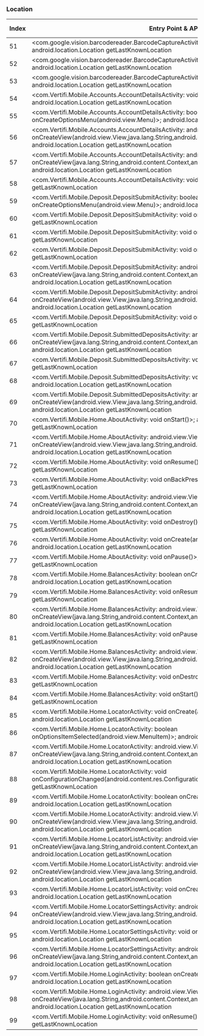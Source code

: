 ### Location
| Index | Entry Point & APIs | Screen shot | Resource id | Label |
| ------------- | ------------- | ------------- |-------------|-------------|
| 51 | <com.google.vision.barcodereader.BarcodeCaptureActivity: void onDestroy()>; android.location.Location getLastKnownLocation | ![](C:\Users\hfu\Documents\COSMOS\output\py\Play_win8\Finance\com.Vertifi.DeposZip.P314089681\com.google.vision.barcodereader.BarcodeCaptureActivity.png) |  | |
| 52 | <com.google.vision.barcodereader.BarcodeCaptureActivity: void onResume()>; android.location.Location getLastKnownLocation | ![](C:\Users\hfu\Documents\COSMOS\output\py\Play_win8\Finance\com.Vertifi.DeposZip.P314089681\com.google.vision.barcodereader.BarcodeCaptureActivity.png) |  | |
| 53 | <com.google.vision.barcodereader.BarcodeCaptureActivity: void onPause()>; android.location.Location getLastKnownLocation | ![](C:\Users\hfu\Documents\COSMOS\output\py\Play_win8\Finance\com.Vertifi.DeposZip.P314089681\com.google.vision.barcodereader.BarcodeCaptureActivity.png) |  | |
| 54 | <com.Vertifi.Mobile.Accounts.AccountDetailsActivity: void onCreate(android.os.Bundle)>; android.location.Location getLastKnownLocation | ![](C:\Users\hfu\Documents\COSMOS\output\py\Play_win8\Finance\com.Vertifi.DeposZip.P314089681\com.Vertifi.Mobile.Accounts.AccountDetailsActivity.png) |  | |
| 55 | <com.Vertifi.Mobile.Accounts.AccountDetailsActivity: boolean onCreateOptionsMenu(android.view.Menu)>; android.location.Location getLastKnownLocation | ![](C:\Users\hfu\Documents\COSMOS\output\py\Play_win8\Finance\com.Vertifi.DeposZip.P314089681\com.Vertifi.Mobile.Accounts.AccountDetailsActivity.png) |  | |
| 56 | <com.Vertifi.Mobile.Accounts.AccountDetailsActivity: android.view.View onCreateView(android.view.View,java.lang.String,android.content.Context,android.util.AttributeSet)>; android.location.Location getLastKnownLocation | ![](C:\Users\hfu\Documents\COSMOS\output\py\Play_win8\Finance\com.Vertifi.DeposZip.P314089681\com.Vertifi.Mobile.Accounts.AccountDetailsActivity.png) |  | |
| 57 | <com.Vertifi.Mobile.Accounts.AccountDetailsActivity: android.view.View onCreateView(java.lang.String,android.content.Context,android.util.AttributeSet)>; android.location.Location getLastKnownLocation | ![](C:\Users\hfu\Documents\COSMOS\output\py\Play_win8\Finance\com.Vertifi.DeposZip.P314089681\com.Vertifi.Mobile.Accounts.AccountDetailsActivity.png) |  | |
| 58 | <com.Vertifi.Mobile.Accounts.AccountDetailsActivity: void onResume()>; android.location.Location getLastKnownLocation | ![](C:\Users\hfu\Documents\COSMOS\output\py\Play_win8\Finance\com.Vertifi.DeposZip.P314089681\com.Vertifi.Mobile.Accounts.AccountDetailsActivity.png) |  | |
| 59 | <com.Vertifi.Mobile.Deposit.DepositSubmitActivity: boolean onCreateOptionsMenu(android.view.Menu)>; android.location.Location getLastKnownLocation | ![](C:\Users\hfu\Documents\COSMOS\output\py\Play_win8\Finance\com.Vertifi.DeposZip.P314089681\com.Vertifi.Mobile.Deposit.DepositSubmitActivity.png) |  | |
| 60 | <com.Vertifi.Mobile.Deposit.DepositSubmitActivity: void onPause()>; android.location.Location getLastKnownLocation | ![](C:\Users\hfu\Documents\COSMOS\output\py\Play_win8\Finance\com.Vertifi.DeposZip.P314089681\com.Vertifi.Mobile.Deposit.DepositSubmitActivity.png) |  | |
| 61 | <com.Vertifi.Mobile.Deposit.DepositSubmitActivity: void onResume()>; android.location.Location getLastKnownLocation | ![](C:\Users\hfu\Documents\COSMOS\output\py\Play_win8\Finance\com.Vertifi.DeposZip.P314089681\com.Vertifi.Mobile.Deposit.DepositSubmitActivity.png) |  | |
| 62 | <com.Vertifi.Mobile.Deposit.DepositSubmitActivity: void onDestroy()>; android.location.Location getLastKnownLocation | ![](C:\Users\hfu\Documents\COSMOS\output\py\Play_win8\Finance\com.Vertifi.DeposZip.P314089681\com.Vertifi.Mobile.Deposit.DepositSubmitActivity.png) |  | |
| 63 | <com.Vertifi.Mobile.Deposit.DepositSubmitActivity: android.view.View onCreateView(java.lang.String,android.content.Context,android.util.AttributeSet)>; android.location.Location getLastKnownLocation | ![](C:\Users\hfu\Documents\COSMOS\output\py\Play_win8\Finance\com.Vertifi.DeposZip.P314089681\com.Vertifi.Mobile.Deposit.DepositSubmitActivity.png) |  | |
| 64 | <com.Vertifi.Mobile.Deposit.DepositSubmitActivity: android.view.View onCreateView(android.view.View,java.lang.String,android.content.Context,android.util.AttributeSet)>; android.location.Location getLastKnownLocation | ![](C:\Users\hfu\Documents\COSMOS\output\py\Play_win8\Finance\com.Vertifi.DeposZip.P314089681\com.Vertifi.Mobile.Deposit.DepositSubmitActivity.png) |  | |
| 65 | <com.Vertifi.Mobile.Deposit.DepositSubmitActivity: void onStart()>; android.location.Location getLastKnownLocation | ![](C:\Users\hfu\Documents\COSMOS\output\py\Play_win8\Finance\com.Vertifi.DeposZip.P314089681\com.Vertifi.Mobile.Deposit.DepositSubmitActivity.png) |  | |
| 66 | <com.Vertifi.Mobile.Deposit.SubmittedDepositsActivity: android.view.View onCreateView(java.lang.String,android.content.Context,android.util.AttributeSet)>; android.location.Location getLastKnownLocation | ![](C:\Users\hfu\Documents\COSMOS\output\py\Play_win8\Finance\com.Vertifi.DeposZip.P314089681\com.Vertifi.Mobile.Deposit.SubmittedDepositsActivity.png) |  | |
| 67 | <com.Vertifi.Mobile.Deposit.SubmittedDepositsActivity: void onDestroy()>; android.location.Location getLastKnownLocation | ![](C:\Users\hfu\Documents\COSMOS\output\py\Play_win8\Finance\com.Vertifi.DeposZip.P314089681\com.Vertifi.Mobile.Deposit.SubmittedDepositsActivity.png) |  | |
| 68 | <com.Vertifi.Mobile.Deposit.SubmittedDepositsActivity: void onResume()>; android.location.Location getLastKnownLocation | ![](C:\Users\hfu\Documents\COSMOS\output\py\Play_win8\Finance\com.Vertifi.DeposZip.P314089681\com.Vertifi.Mobile.Deposit.SubmittedDepositsActivity.png) |  | |
| 69 | <com.Vertifi.Mobile.Deposit.SubmittedDepositsActivity: android.view.View onCreateView(android.view.View,java.lang.String,android.content.Context,android.util.AttributeSet)>; android.location.Location getLastKnownLocation | ![](C:\Users\hfu\Documents\COSMOS\output\py\Play_win8\Finance\com.Vertifi.DeposZip.P314089681\com.Vertifi.Mobile.Deposit.SubmittedDepositsActivity.png) |  | |
| 70 | <com.Vertifi.Mobile.Home.AboutActivity: void onStart()>; android.location.Location getLastKnownLocation | ![](C:\Users\hfu\Documents\COSMOS\output\py\Play_win8\Finance\com.Vertifi.DeposZip.P314089681\com.Vertifi.Mobile.Home.AboutActivity.png) |  | |
| 71 | <com.Vertifi.Mobile.Home.AboutActivity: android.view.View onCreateView(android.view.View,java.lang.String,android.content.Context,android.util.AttributeSet)>; android.location.Location getLastKnownLocation | ![](C:\Users\hfu\Documents\COSMOS\output\py\Play_win8\Finance\com.Vertifi.DeposZip.P314089681\com.Vertifi.Mobile.Home.AboutActivity.png) |  | |
| 72 | <com.Vertifi.Mobile.Home.AboutActivity: void onResume()>; android.location.Location getLastKnownLocation | ![](C:\Users\hfu\Documents\COSMOS\output\py\Play_win8\Finance\com.Vertifi.DeposZip.P314089681\com.Vertifi.Mobile.Home.AboutActivity.png) |  | |
| 73 | <com.Vertifi.Mobile.Home.AboutActivity: void onBackPressed()>; android.location.Location getLastKnownLocation | ![](C:\Users\hfu\Documents\COSMOS\output\py\Play_win8\Finance\com.Vertifi.DeposZip.P314089681\com.Vertifi.Mobile.Home.AboutActivity.png) |  | |
| 74 | <com.Vertifi.Mobile.Home.AboutActivity: android.view.View onCreateView(java.lang.String,android.content.Context,android.util.AttributeSet)>; android.location.Location getLastKnownLocation | ![](C:\Users\hfu\Documents\COSMOS\output\py\Play_win8\Finance\com.Vertifi.DeposZip.P314089681\com.Vertifi.Mobile.Home.AboutActivity.png) |  | |
| 75 | <com.Vertifi.Mobile.Home.AboutActivity: void onDestroy()>; android.location.Location getLastKnownLocation | ![](C:\Users\hfu\Documents\COSMOS\output\py\Play_win8\Finance\com.Vertifi.DeposZip.P314089681\com.Vertifi.Mobile.Home.AboutActivity.png) |  | |
| 76 | <com.Vertifi.Mobile.Home.AboutActivity: void onCreate(android.os.Bundle)>; android.location.Location getLastKnownLocation | ![](C:\Users\hfu\Documents\COSMOS\output\py\Play_win8\Finance\com.Vertifi.DeposZip.P314089681\com.Vertifi.Mobile.Home.AboutActivity.png) |  | |
| 77 | <com.Vertifi.Mobile.Home.AboutActivity: void onPause()>; android.location.Location getLastKnownLocation | ![](C:\Users\hfu\Documents\COSMOS\output\py\Play_win8\Finance\com.Vertifi.DeposZip.P314089681\com.Vertifi.Mobile.Home.AboutActivity.png) |  | |
| 78 | <com.Vertifi.Mobile.Home.BalancesActivity: boolean onCreateOptionsMenu(android.view.Menu)>; android.location.Location getLastKnownLocation | ![](C:\Users\hfu\Documents\COSMOS\output\py\Play_win8\Finance\com.Vertifi.DeposZip.P314089681\com.Vertifi.Mobile.Home.BalancesActivity.png) |  | |
| 79 | <com.Vertifi.Mobile.Home.BalancesActivity: void onResume()>; android.location.Location getLastKnownLocation | ![](C:\Users\hfu\Documents\COSMOS\output\py\Play_win8\Finance\com.Vertifi.DeposZip.P314089681\com.Vertifi.Mobile.Home.BalancesActivity.png) |  | |
| 80 | <com.Vertifi.Mobile.Home.BalancesActivity: android.view.View onCreateView(java.lang.String,android.content.Context,android.util.AttributeSet)>; android.location.Location getLastKnownLocation | ![](C:\Users\hfu\Documents\COSMOS\output\py\Play_win8\Finance\com.Vertifi.DeposZip.P314089681\com.Vertifi.Mobile.Home.BalancesActivity.png) |  | |
| 81 | <com.Vertifi.Mobile.Home.BalancesActivity: void onPause()>; android.location.Location getLastKnownLocation | ![](C:\Users\hfu\Documents\COSMOS\output\py\Play_win8\Finance\com.Vertifi.DeposZip.P314089681\com.Vertifi.Mobile.Home.BalancesActivity.png) |  | |
| 82 | <com.Vertifi.Mobile.Home.BalancesActivity: android.view.View onCreateView(android.view.View,java.lang.String,android.content.Context,android.util.AttributeSet)>; android.location.Location getLastKnownLocation | ![](C:\Users\hfu\Documents\COSMOS\output\py\Play_win8\Finance\com.Vertifi.DeposZip.P314089681\com.Vertifi.Mobile.Home.BalancesActivity.png) |  | |
| 83 | <com.Vertifi.Mobile.Home.BalancesActivity: void onDestroy()>; android.location.Location getLastKnownLocation | ![](C:\Users\hfu\Documents\COSMOS\output\py\Play_win8\Finance\com.Vertifi.DeposZip.P314089681\com.Vertifi.Mobile.Home.BalancesActivity.png) |  | |
| 84 | <com.Vertifi.Mobile.Home.BalancesActivity: void onStart()>; android.location.Location getLastKnownLocation | ![](C:\Users\hfu\Documents\COSMOS\output\py\Play_win8\Finance\com.Vertifi.DeposZip.P314089681\com.Vertifi.Mobile.Home.BalancesActivity.png) |  | |
| 85 | <com.Vertifi.Mobile.Home.LocatorActivity: void onCreate(android.os.Bundle)>; android.location.Location getLastKnownLocation | ![](C:\Users\hfu\Documents\COSMOS\output\py\Play_win8\Finance\com.Vertifi.DeposZip.P314089681\com.Vertifi.Mobile.Home.LocatorActivity.png) |  | |
| 86 | <com.Vertifi.Mobile.Home.LocatorActivity: boolean onOptionsItemSelected(android.view.MenuItem)>; android.location.Location getLastKnownLocation | ![](C:\Users\hfu\Documents\COSMOS\output\py\Play_win8\Finance\com.Vertifi.DeposZip.P314089681\com.Vertifi.Mobile.Home.LocatorActivity.png) |  | |
| 87 | <com.Vertifi.Mobile.Home.LocatorActivity: android.view.View onCreateView(java.lang.String,android.content.Context,android.util.AttributeSet)>; android.location.Location getLastKnownLocation | ![](C:\Users\hfu\Documents\COSMOS\output\py\Play_win8\Finance\com.Vertifi.DeposZip.P314089681\com.Vertifi.Mobile.Home.LocatorActivity.png) |  | |
| 88 | <com.Vertifi.Mobile.Home.LocatorActivity: void onConfigurationChanged(android.content.res.Configuration)>; android.location.Location getLastKnownLocation | ![](C:\Users\hfu\Documents\COSMOS\output\py\Play_win8\Finance\com.Vertifi.DeposZip.P314089681\com.Vertifi.Mobile.Home.LocatorActivity.png) |  | |
| 89 | <com.Vertifi.Mobile.Home.LocatorActivity: boolean onCreateOptionsMenu(android.view.Menu)>; android.location.Location getLastKnownLocation | ![](C:\Users\hfu\Documents\COSMOS\output\py\Play_win8\Finance\com.Vertifi.DeposZip.P314089681\com.Vertifi.Mobile.Home.LocatorActivity.png) |  | |
| 90 | <com.Vertifi.Mobile.Home.LocatorActivity: android.view.View onCreateView(android.view.View,java.lang.String,android.content.Context,android.util.AttributeSet)>; android.location.Location getLastKnownLocation | ![](C:\Users\hfu\Documents\COSMOS\output\py\Play_win8\Finance\com.Vertifi.DeposZip.P314089681\com.Vertifi.Mobile.Home.LocatorActivity.png) |  | |
| 91 | <com.Vertifi.Mobile.Home.LocatorListActivity: android.view.View onCreateView(java.lang.String,android.content.Context,android.util.AttributeSet)>; android.location.Location getLastKnownLocation | ![](C:\Users\hfu\Documents\COSMOS\output\py\Play_win8\Finance\com.Vertifi.DeposZip.P314089681\com.Vertifi.Mobile.Home.LocatorListActivity.png) |  | |
| 92 | <com.Vertifi.Mobile.Home.LocatorListActivity: android.view.View onCreateView(android.view.View,java.lang.String,android.content.Context,android.util.AttributeSet)>; android.location.Location getLastKnownLocation | ![](C:\Users\hfu\Documents\COSMOS\output\py\Play_win8\Finance\com.Vertifi.DeposZip.P314089681\com.Vertifi.Mobile.Home.LocatorListActivity.png) |  | |
| 93 | <com.Vertifi.Mobile.Home.LocatorListActivity: void onCreate(android.os.Bundle)>; android.location.Location getLastKnownLocation | ![](C:\Users\hfu\Documents\COSMOS\output\py\Play_win8\Finance\com.Vertifi.DeposZip.P314089681\com.Vertifi.Mobile.Home.LocatorListActivity.png) |  | |
| 94 | <com.Vertifi.Mobile.Home.LocatorSettingsActivity: android.view.View onCreateView(android.view.View,java.lang.String,android.content.Context,android.util.AttributeSet)>; android.location.Location getLastKnownLocation | ![](C:\Users\hfu\Documents\COSMOS\output\py\Play_win8\Finance\com.Vertifi.DeposZip.P314089681\com.Vertifi.Mobile.Home.LocatorSettingsActivity.png) |  | |
| 95 | <com.Vertifi.Mobile.Home.LocatorSettingsActivity: void onCreate(android.os.Bundle)>; android.location.Location getLastKnownLocation | ![](C:\Users\hfu\Documents\COSMOS\output\py\Play_win8\Finance\com.Vertifi.DeposZip.P314089681\com.Vertifi.Mobile.Home.LocatorSettingsActivity.png) |  | |
| 96 | <com.Vertifi.Mobile.Home.LocatorSettingsActivity: android.view.View onCreateView(java.lang.String,android.content.Context,android.util.AttributeSet)>; android.location.Location getLastKnownLocation | ![](C:\Users\hfu\Documents\COSMOS\output\py\Play_win8\Finance\com.Vertifi.DeposZip.P314089681\com.Vertifi.Mobile.Home.LocatorSettingsActivity.png) |  | |
| 97 | <com.Vertifi.Mobile.Home.LoginActivity: boolean onCreateOptionsMenu(android.view.Menu)>; android.location.Location getLastKnownLocation | ![](C:\Users\hfu\Documents\COSMOS\output\py\Play_win8\Finance\com.Vertifi.DeposZip.P314089681\com.Vertifi.Mobile.Home.LoginActivity.png) |  | |
| 98 | <com.Vertifi.Mobile.Home.LoginActivity: android.view.View onCreateView(java.lang.String,android.content.Context,android.util.AttributeSet)>; android.location.Location getLastKnownLocation | ![](C:\Users\hfu\Documents\COSMOS\output\py\Play_win8\Finance\com.Vertifi.DeposZip.P314089681\com.Vertifi.Mobile.Home.LoginActivity.png) |  | |
| 99 | <com.Vertifi.Mobile.Home.LoginActivity: void onResume()>; android.location.Location getLastKnownLocation | ![](C:\Users\hfu\Documents\COSMOS\output\py\Play_win8\Finance\com.Vertifi.DeposZip.P314089681\com.Vertifi.Mobile.Home.LoginActivity.png) |  | |
